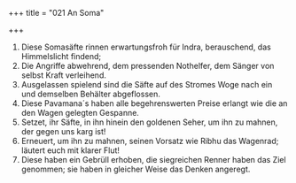 +++
title = "021 An Soma"

+++


1.	Diese Somasäfte rinnen erwartungsfroh für Indra, berauschend, das Himmelslicht findend;
2.	Die Angriffe abwehrend, dem pressenden Nothelfer, dem Sänger von selbst Kraft verleihend.
3.	Ausgelassen spielend sind die Säfte auf des Stromes Woge nach ein und demselben Behälter abgeflossen.
4.	Diese Pavamana´s haben alle begehrenswerten Preise erlangt wie die an den Wagen gelegten Gespanne.
5.	Setzet, ihr Säfte, in ihn hinein den goldenen Seher, um ihn zu mahnen, der gegen uns karg ist!
6.	Erneuert, um ihn zu mahnen, seinen Vorsatz wie Ribhu das Wagenrad; läutert euch mit klarer Flut!
7.	Diese haben ein Gebrüll erhoben, die siegreichen Renner haben das Ziel genommen; sie haben in gleicher Weise das Denken angeregt.


